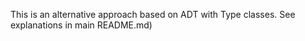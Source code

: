 This is an alternative approach based on ADT with Type classes.
See explanations in  main README.md)